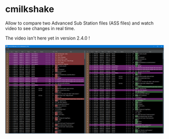 cmilkshake
==========

Allow to compare two Advanced Sub Station files (ASS files) and watch video to see changes in real time.

The video isn't here yet in version 2.4.0 !

<img src="https://github.com/TW2/cmilkshake/blob/master/screenshots/2020-07-30 - CaramelMilkshake 2.4.0 - 001.PNG" />
